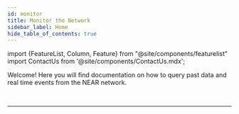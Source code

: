 ```yaml
---
id: monitor
title: Monitor the Network
sidebar_label: Home
hide_table_of_contents: true
---
```

import {FeatureList, Column, Feature} from "@site/components/featurelist"
import ContactUs from '@site/components/ContactUs.mdx';


Welcome! Here you will find documentation on how to query past data and real time events from the NEAR network.

<FeatureList>
  <Column title="Realtime Tracking">
    <Feature url="/tools/realtime" title="Events (Websocket)" subtitle="Simplest way to listen for events" image="smart-contracts.png" />
    <Feature url="/tutorials/indexer/nft-indexer" title="Events (NEAR Lake)" subtitle="Use our Data Lake to listen for events" image="multiple.png" />
  </Column>
  <Column title="Data Analytics">
    <Feature url="/bos/queryapi/big-query" title="Google BigQuery" subtitle="Query network data in a cost efficient way" image="experiment.png" />
  </Column>
  <Column title="NEAR Lake Framework">
    <Feature url="/tools/near-lake" title="Overview" subtitle="Learn about our Data Lake" image="near-logo.png" />
    <Feature url="/develop/lake/primitives" title="Primitives" subtitle="Data Lake Primitives" image="guest-book.png" />
    <Feature url="/tutorials/indexer/js-lake-indexer" title="JS Tutorial" subtitle="Learn how to consume data from our Lake using JS" image="near-api-js.png" />
    
  </Column>
</FeatureList>

<br/>

---

<ContactUs />
